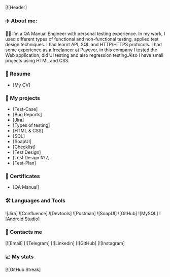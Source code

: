[![Header]

### :airplane: About me:
:technologist: I’m a QA Manual Engineer with personal testing experience. In my work, I used different types of functional and non-functional testing, applied test design techniques. I had learnt API, SQL and HTTP/HTTPS protocols. I had some experience as a freelancer at Payever, in this company I tested the Web application, did UI testing and also regression testing.Also I have small projects using HTML and CSS.

### :page_facing_up: Resume
-  [My CV]

### :bookmark_tabs: My projects
-  [Test-Case]
-  [Bug Reports]
-  [Jira]
-  [Types of testing]
-  [HTML & CSS]
-  [SQL]
-  [SoapUI]
-  [Checklist]
-  [Test Design]
-  [Test Design №2]
-  [Test-Plan]

### :scroll: Certificates
- [QA Manual]

### :hammer_and_wrench: Languages and Tools
![Jira]
![Confluence]
![Devtools]
![Postman]
![SoapUI]
![GitHub]
![MySQL]
![Android Studio]
### :link: Contacts me
[![Email]
[![Telegram]
[![Linkedin]
[![GitHub]
[![Instagram]

### :chart_with_upwards_trend: My stats
[![GitHub Streak]
